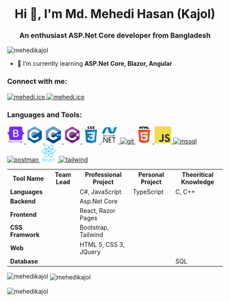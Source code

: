 <h1 align="center">Hi 👋, I'm Md. Mehedi Hasan (Kajol)</h1>
<h3 align="center">An enthusiast ASP.Net Core developer from Bangladesh</h3>

<p align="left"> 
  <img src="https://komarev.com/ghpvc/?username=mehedikajol&label=Profile%20views&color=0e75b6&style=flat" alt="mehedikajol" /> 
</p>

- 🌱 I’m currently learning **ASP.Net Core, Blazor, Angular**

<h3 align="left">Connect with me:</h3>
<p align="left">
  <a href="https://fb.com/mehedi.ice" target="blank">
    <img align="center" src="https://raw.githubusercontent.com/rahuldkjain/github-profile-readme-generator/master/src/images/icons/Social/facebook.svg" alt="mehedi.ice" height="30" width="40" />
  </a>
  <a href="https://instagram.com/mehedi.ice" target="blank">
    <img align="center" src="https://raw.githubusercontent.com/rahuldkjain/github-profile-readme-generator/master/src/images/icons/Social/instagram.svg" alt="mehedi.ice" height="30" width="40" />
  </a>
</p>

<h3 align="left">Languages and Tools:</h3>
<p align="left"> 
  <a href="https://getbootstrap.com" target="_blank" rel="noreferrer"> 
    <img src="https://raw.githubusercontent.com/devicons/devicon/master/icons/bootstrap/bootstrap-plain-wordmark.svg" alt="bootstrap" width="40" height="40"/> 
  </a> 
  <a href="https://www.cprogramming.com/" target="_blank" rel="noreferrer"> 
    <img src="https://raw.githubusercontent.com/devicons/devicon/master/icons/c/c-original.svg" alt="c" width="40" height="40"/> 
  </a> 
  <a href="https://www.w3schools.com/cpp/" target="_blank" rel="noreferrer"> 
    <img src="https://raw.githubusercontent.com/devicons/devicon/master/icons/cplusplus/cplusplus-original.svg" alt="cplusplus" width="40" height="40"/> 
  </a> 
  <a href="https://www.w3schools.com/cs/" target="_blank" rel="noreferrer"> 
    <img src="https://raw.githubusercontent.com/devicons/devicon/master/icons/csharp/csharp-original.svg" alt="csharp" width="40" height="40"/>
  </a>
  <a href="https://www.w3schools.com/css/" target="_blank" rel="noreferrer">
    <img src="https://raw.githubusercontent.com/devicons/devicon/master/icons/css3/css3-original-wordmark.svg" alt="css3" width="40" height="40"/>
  </a>
  <a href="https://dotnet.microsoft.com/" target="_blank" rel="noreferrer"> 
    <img src="https://raw.githubusercontent.com/devicons/devicon/master/icons/dot-net/dot-net-original-wordmark.svg" alt="dotnet" width="40" height="40"/>
  </a> 
  <a href="https://git-scm.com/" target="_blank" rel="noreferrer">
    <img src="https://www.vectorlogo.zone/logos/git-scm/git-scm-icon.svg" alt="git" width="40" height="40"/> 
  </a>
  <a href="https://www.w3.org/html/" target="_blank" rel="noreferrer"> 
    <img src="https://raw.githubusercontent.com/devicons/devicon/master/icons/html5/html5-original-wordmark.svg" alt="html5" width="40" height="40"/>
  </a>
  <a href="https://developer.mozilla.org/en-US/docs/Web/JavaScript" target="_blank" rel="noreferrer"> 
    <img src="https://raw.githubusercontent.com/devicons/devicon/master/icons/javascript/javascript-original.svg" alt="javascript" width="40" height="40"/>
  </a> 
  <a href="https://www.microsoft.com/en-us/sql-server" target="_blank" rel="noreferrer"> 
    <img src="https://www.svgrepo.com/show/303229/microsoft-sql-server-logo.svg" alt="mssql" width="40" height="40"/> 
  </a>
  <a href="https://postman.com" target="_blank" rel="noreferrer"> 
    <img src="https://www.vectorlogo.zone/logos/getpostman/getpostman-icon.svg" alt="postman" width="40" height="40"/> 
  </a> 
  <a href="https://reactjs.org/" target="_blank" rel="noreferrer">
    <img src="https://raw.githubusercontent.com/devicons/devicon/master/icons/react/react-original-wordmark.svg" alt="react" width="40" height="40"/>
  </a>
  <a href="https://tailwindcss.com/" target="_blank" rel="noreferrer">
    <img src="https://www.vectorlogo.zone/logos/tailwindcss/tailwindcss-icon.svg" alt="tailwind" width="40" height="40"/> 
  </a>
</p>

<table>
  <tr>
    <th>Tool Name</th>
    <th>Team Lead</th>
    <th>Professional Project</th>
    <th>Personal Project</th>
    <th>Theoritical Knowledge</th>
  </tr>
  <tr>
    <td><strong>Languages</strong></td>
    <td></td>
    <td>C#, JavaScript</td>
    <td>TypeScript</td>
    <td>C, C++</td>
  </tr>
  <tr>
    <td><strong>Backend</strong></td>
    <td></td>
    <td>Asp.Net Core</td>
    <td></td>
    <td></td>
  </tr>
  <tr>
    <td><strong>Frontend</strong></td>
    <td></td>
    <td>React, Razor Pages</td>
    <td></td>
    <td></td>
  </tr>
  <tr>
    <td><strong>CSS Framwork</strong></td>
    <td></td>
    <td>Bootstrap, Tailwind</td>
    <td></td>
    <td></td>
  </tr>
  <tr>
    <td><strong>Web</strong></td>
    <td></td>
    <td>HTML 5, CSS 3, JQuery</td>
    <td></td>
    <td></td>
  </tr>
  <tr>
    <td><strong>Database</strong></td>
    <td></td>
    <td></td>
    <td></td>
    <td>SQL</td>
  </tr>
</table>


<p>
  <img align="left" src="https://github-readme-stats.vercel.app/api/top-langs?username=mehedikajol&show_icons=true&locale=en&layout=compact" alt="mehedikajol" />
</p>

<p>&nbsp;<img align="center" src="https://github-readme-stats.vercel.app/api?username=mehedikajol&show_icons=true&locale=en" alt="mehedikajol" /></p>

<p>
  <img align="center" src="https://github-readme-streak-stats.herokuapp.com/?user=mehedikajol&" alt="mehedikajol" />
</p>
<!-- 
[![trophy](https://github-profile-trophy.vercel.app/?username=mehedikajol)](https://github.com/ryo-ma/github-profile-trophy)
-->
